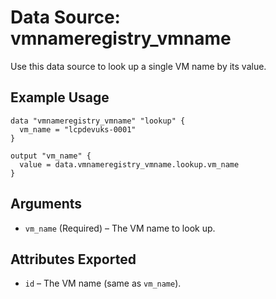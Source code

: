 # Data Source: vmnameregistry_vmname

Use this data source to look up a single VM name by its value.

## Example Usage

```hcl
data "vmnameregistry_vmname" "lookup" {
  vm_name = "lcpdevuks-0001"
}

output "vm_name" {
  value = data.vmnameregistry_vmname.lookup.vm_name
}
```

## Arguments

- `vm_name` (Required) – The VM name to look up.

## Attributes Exported

- `id` – The VM name (same as `vm_name`).
